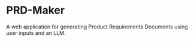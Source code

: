 # PRD-Maker
A web application for generating Product Requirements Documents using user inputs and an LLM.
